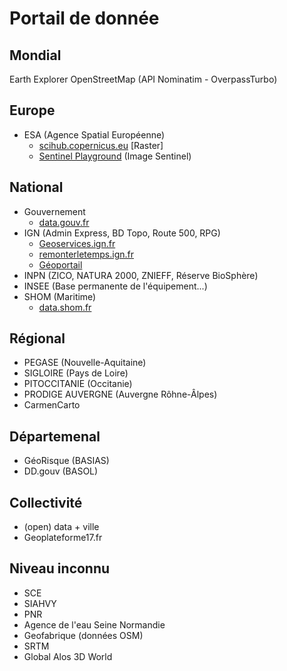 # Portail de donnée
## Mondial
Earth Explorer
OpenStreetMap (API Nominatim - OverpassTurbo)

## Europe
* ESA (Agence Spatial Européenne)
	* [scihub.copernicus.eu](https://scihub.copernicus.eu) [Raster]
	* [Sentinel Playground](https://www.sentinel-hub.com/) (Image Sentinel)

## National
* Gouvernement
	* [data.gouv.fr](https://data.gouv.fr)
* IGN (Admin Express, BD Topo, Route 500, RPG)
	* [Geoservices.ign.fr](https://geoservices.ign.fr/documentation/)
	* [remonterletemps.ign.fr](remonterletemps.ign.fr)
	* [Géoportail](https://www.geoportail.gouv.fr/)
* INPN (ZICO, NATURA 2000, ZNIEFF, Réserve BioSphère)
* INSEE (Base permanente de l'équipement...)
* SHOM (Maritime)
	* [data.shom.fr](https://data.shom.fr)

## Régional
* PEGASE (Nouvelle-Aquitaine)
* SIGLOIRE (Pays de Loire)
* PITOCCITANIE (Occitanie)
* PRODIGE AUVERGNE (Auvergne Rôhne-Âlpes)
* CarmenCarto

## Départemenal
* GéoRisque (BASIAS)
* DD.gouv (BASOL)

## Collectivité
* (open) data + ville
* Geoplateforme17.fr

## Niveau inconnu
* SCE
* SIAHVY
* PNR
* Agence de l'eau Seine Normandie
* Geofabrique (données OSM)
* SRTM
* Global Alos 3D World
